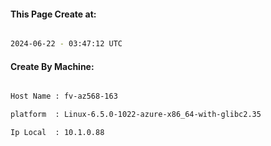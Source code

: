 
   
#### This Page Create at:

```bash

2024-06-22 - 03:47:12 UTC

```

#### Create By Machine:

```bash

Host Name : fv-az568-163

platform  : Linux-6.5.0-1022-azure-x86_64-with-glibc2.35

Ip Local  : 10.1.0.88

```


